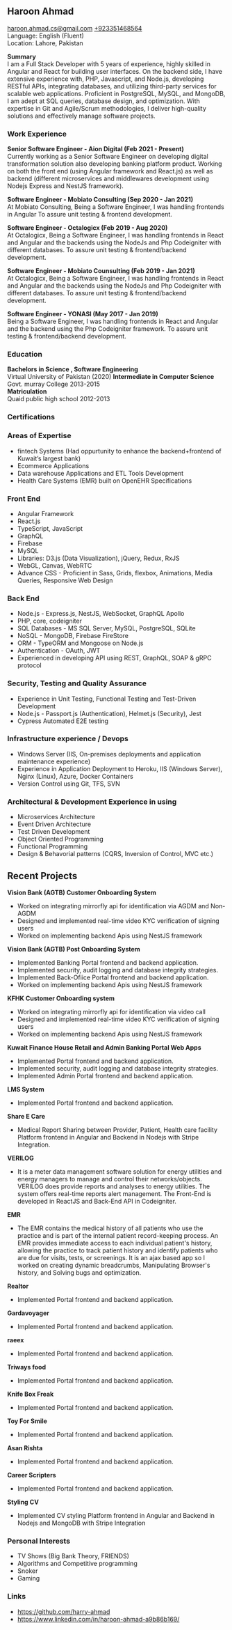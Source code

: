 ## **Haroon Ahmad**

<haroon.ahmad.cs@gmail.com> [+923351468564](https://wa.me/923351468564)  
Language: English (Fluent)  
Location: Lahore, Pakistan


**Summary**  
I am a Full Stack Developer with 5 years of experience, highly skilled in Angular and React for building user interfaces. On the backend side, I have extensive experience with, PHP, Javascript, and Node.js, developing RESTful APIs, integrating databases, and utilizing third-party services for scalable web applications. Proficient in PostgreSQL, MySQL, and MongoDB, I am adept at SQL queries, database design, and optimization. With expertise in Git and Agile/Scrum methodologies, I deliver high-quality solutions and effectively manage software projects.

### **Work Experience**

**Senior Software Engineer - Aion Digital (Feb 2021 - Present)**  
Currently working as a Senior Software Engineer on developing digital transformation solution also developing banking platform product. Working on both the front end (using Angular framework and React.js) as well as backend (different microservices and middlewares development using Nodejs Express and NestJS framework).

**Software Engineer - Mobiato Consulting (Sep 2020 - Jan 2021)**  
At Mobiato Consulting, Being a Software Engineer, I was handling frontends in Angular To assure unit testing & frontend development.

**Software Engineer - Octalogicx (Feb 2019 - Aug 2020)**  
At Octalogicx, Being a Software Engineer, I was handling frontends in React and Angular and the backends using the NodeJs and Php
Codeigniter with different databases. To assure unit testing & frontend/backend development.

**Software Engineer - Mobiato Counsulting (Feb 2019 - Jan 2021)**  
At Octalogicx, Being a Software Engineer, I was handling frontends in React and Angular and the backends using the NodeJs and Php
Codeigniter with different databases. To assure unit testing & frontend/backend development.

**Software Engineer - YONASI (May 2017 - Jan 2019)**  
Being a Software Engineer, I was handling frontends in React and Angular and the backend using the Php Codeigniter
framework. To assure unit testing & frontend/backend development.

### **Education**

**Bachelors in Science , Software Engineering**  
Virtual University of Pakistan (2020)
**Intermediate in Computer Science**  
Govt. murray College 2013-2015  
**Matriculation**  
Quaid public high school 2012-2013

### **Certifications**

### **Areas of Expertise**

- fintech Systems (Had oppurtunity to enhance the backend+frontend of Kuwait’s largest bank)
- Ecommerce Applications
- Data warehouse Applications and ETL Tools Development
- Health Care Systems (EMR) built on OpenEHR Specifications

### **Front End**

- Angular Framework
- React.js
- TypeScript, JavaScript
- GraphQL
- Firebase
- MySQL
- Libraries: D3.js (Data Visualization), jQuery, Redux, RxJS
- WebGL, Canvas, WebRTC
- Advance CSS - Proficient in Sass, Grids, flexbox, Animations, Media Queries, Responsive Web Design

### **Back End**

- Node.js - Express.js, NestJS, WebSocket, GraphQL Apollo
- PHP, core, codeigniter
- SQL Databases - MS SQL Server, MySQL, PostgreSQL, SQLite
- NoSQL - MongoDB, Firebase FireStore
- ORM - TypeORM and Mongoose on Node.js
- Authentication - OAuth, JWT
- Experienced in developing API using REST, GraphQL, SOAP & gRPC protocol

### **Security, Testing and Quality Assurance**

- Experience in Unit Testing, Functional Testing and Test-Driven Development
- Node.js - Passport.js (Authentication), Helmet.js (Security), Jest
- Cypress Automated E2E testing

### **Infrastructure experience / Devops**

- Windows Server (IIS, On-premises deployments and application maintenance experience)
- Experience in Application Deployment to Heroku, IIS (Windows Server), Nginx (Linux), Azure, Docker Containers
- Version Control using Git, TFS, SVN

### **Architectural & Development Experience in using**

- Microservices Architecture
- Event Driven Architecture
- Test Driven Development
- Object Oriented Programming
- Functional Programming
- Design & Behavorial patterns (CQRS, Inversion of Control, MVC etc.)

## **Recent Projects**

**Vision Bank (AGTB) Customer Onboarding System**

- Worked on integrating mirrorfly api for identification via AGDM and Non-AGDM
- Designed and implemented real-time video KYC verification of signing users
- Worked on implementing backend Apis using NestJS framework

**Vision Bank (AGTB) Post Onboarding System**

- Implemented Banking Portal frontend and backend application.
- Implemented security, audit logging and database integrity strategies.
- Implemented Back-Ofiice Portal frontend and backend application.
- Worked on implementing backend Apis using NestJS framework

**KFHK Customer Onboarding system**

- Worked on integrating mirrorfly api for identification via video call
- Designed and implemented real-time video KYC verification of signing users
- Worked on implementing backend Apis using NestJS framework

**Kuwait Finance House Retail and Admin Banking Portal Web Apps**

- Implemented Portal frontend and backend application.
- Implemented security, audit logging and database integrity strategies.
- Implemented Admin Portal frontend and backend application.

**LMS System**
- Implemented Portal frontend and backend application.

**Share E Care**
- Medical Report Sharing between Provider, Patient, Health care facility Platform frontend in Angular and
Backend in Nodejs with Stripe Integration.

**VERILOG**
- It is a meter data management software solution for energy utilities and energy managers to manage and
control their networks/objects. VERILOG does provide reports and analyses to energy utilities. The system
offers real-time reports alert management. The Front-End is developed in ReactJS and Back-End API in Codeigniter.

**EMR**
- The EMR contains the medical history of all patients who use the practice and is part of the internal patient
record-keeping process. An EMR provides immediate access to each individual patient's history, allowing
the practice to track patient history and identify patients who are due for visits, tests, or screenings. It is an
ajax based app so I worked on creating dynamic breadcrumbs, Manipulating Browser's history, and Solving
bugs and optimization.

**Realtor**
- Implemented Portal frontend and backend application.

**Gardavoyager**
- Implemented Portal frontend and backend application.

**raeex**
- Implemented Portal frontend and backend application.

**Triways food**
- Implemented Portal frontend and backend application.

**Knife Box Freak**
- Implemented Portal frontend and backend application.

**Toy For Smile**
- Implemented Portal frontend and backend application.

**Asan Rishta**
- Implemented Portal frontend and backend application.

**Career Scripters**
- Implemented Portal frontend and backend application.

**Styling CV**
- Implemented CV styling Platform frontend in Angular and Backend in Nodejs and MongoDB with Stripe Integration


### **Personal Interests**

- TV Shows (Big Bank Theory, FRIENDS)
- Algorithms and Competitive programming
- Snoker
- Gaming

### **Links**

- <https://github.com/harry-ahmad>
- <https://www.linkedin.com/in/haroon-ahmad-a9b86b169/>
